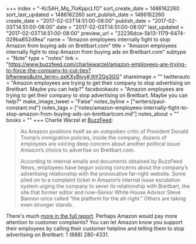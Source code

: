 +++
index = "-Kc5AH_Mq_7IoKppcLfO"
sort_create_date = 1486162260
sort_last_updated = 1486162260
sort_publish_date = 1486162260
create_date = "2017-02-03T14:51:00-08:00"
publish_date = "2017-02-03T14:51:00-08:00"
date = "2017-02-03T14:51:00-08:00"
last_updated = "2017-02-03T14:51:00-08:00"
preview_url = "22236dce-5b13-1179-6474-029ba852d9ea"
name = "Amazon employees internally fight to stop Amazon from buying ads on Breitbart.com"
title = "Amazon employees internally fight to stop Amazon from buying ads on Breitbart.com"
subtype = "Note"
type = "notes"
link = "https://www.buzzfeed.com/charliewarzel/amazon-employees-are-trying-to-force-the-company-to-cut-ties?bftwnews&utm_term=.pxKXyBjyy#.lhYZGg3GG"
shareimage = ""
twitterauto = "Amazon employees are trying to get their company to stop advertising on Breitbart. Maybe you can help?"
facebookauto = "Amazon employees are trying to get their company to stop advertising on Breitbart. Maybe you can help?"
make_image_tweet = "False"
notes_byline = ["writers/paul-constant.md"]
notes_tags = ["notes/amazon-employees-internally-fight-to-stop-amazon-from-buying-ads-on-breitbartcom.md"]
notes_about = ""
books = ""
+++
Charlie Warzel at [BuzzFeed](https://www.buzzfeed.com/charliewarzel/amazon-employees-are-trying-to-force-the-company-to-cut-ties?bftwnews&utm_term=.pxKXyBjyy#.lhYZGg3GG):

<blockquote><p>As Amazon positions itself as an outspoken critic of President Donald Trump’s immigration policies, inside the company, dozens of employees are voicing deep concern about another political issue: Amazon’s choice to advertise on Breitbart.com.</p>

<p>According to internal emails and documents obtained by BuzzFeed News, employees have begun voicing concerns about the company’s advertising relationship with the provocative far-right website. Some piled on to a complaint ticket in Amazon’s internal issue escalation system urging the company to sever its relationship with Breitbart, the site that former editor and now–Senior White House Advisor Steve Bannon once called “the platform for the alt-right.” Others are taking even stronger stands.</p></blockquote>

There's much [more in the full report](https://www.buzzfeed.com/charliewarzel/amazon-employees-are-trying-to-force-the-company-to-cut-ties?bftwnews&utm_term=.pxKXyBjyy#.lhYZGg3GG). Perhaps Amazon would pay more attention to customer complaints? You can let Amazon know you support their employees by calling their customer helpline and telling them to stop advertising on Breitbart: 1 (888) 280-4331.